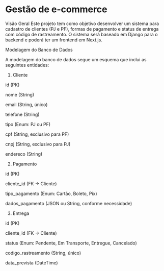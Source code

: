 # Gestão de e-commerce
Visão Geral
Este projeto tem como objetivo desenvolver um sistema para cadastro de clientes (PJ e PF), formas de pagamento e status de entrega com código de rastreamento. O sistema será baseado em Django para o backend e poderá ter um frontend em Next.js.

Modelagem do Banco de Dados

A modelagem do banco de dados segue um esquema que inclui as seguintes entidades:

1. Cliente

id (PK)

nome (String)

email (String, único)

telefone (String)

tipo (Enum: PJ ou PF)

cpf (String, exclusivo para PF)

cnpj (String, exclusivo para PJ)

endereco (String)

2. Pagamento

id (PK)

cliente_id (FK -> Cliente)

tipo_pagamento (Enum: Cartão, Boleto, Pix)

dados_pagamento (JSON ou String, conforme necessidade)

3. Entrega

id (PK)

cliente_id (FK -> Cliente)

status (Enum: Pendente, Em Transporte, Entregue, Cancelado)

codigo_rastreamento (String, único)

data_prevista (DateTime)
